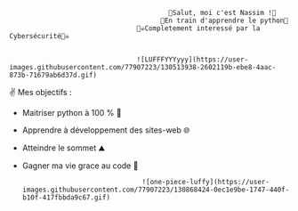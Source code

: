                                             👾Salut, moi c'est Nassim !👾
                                          🐍En train d'apprendre le python🐍
                                    🏴‍☠️Completement interessé par la Cybersécurité🏴‍☠️
                                        

                                    ![LUFFFYYYyyy](https://user-images.githubusercontent.com/77907223/130513938-2602119b-ebe8-4aac-873b-71679ab6d37d.gif)

✌️ Mes objectifs :

- Maitriser python à 100 % 💯 
- Apprendre à développement des sites-web 🌐
- Atteindre le sommet ⛰
- Gagner ma vie grace au code 💸



                                    ![one-piece-luffy](https://user-images.githubusercontent.com/77907223/130868424-0ec1e9be-1747-440f-b10f-417fbbda9c67.gif)



<!---
uchiw4/uchiw4 is a ✨ special ✨ repository because its `README.md` (this file) appears on your GitHub profile.
You can click the Preview link to take a look at your changes.
--->
